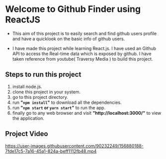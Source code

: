 # Welcome to Github Finder using ReactJS

-   This aim of this project is to easily search and find github users profile and have a quicklook on the basic info of github users.
    
-   I have made this project while learning React.js. I have used an Github API to access the Real-time data which is exposed by github. I have taken reference from youtube( Traversy Media ) to build this project.


## Steps to run this project

 1. install node.js.
 2. clone this project in your system.
 3. go to this project directory.
 4. run **"`npm install`"** to download all the dependencies.
 5. run **"`npm start` or `yarn start`"** to run the app.
 6. finally go to any web browser and visit **"http://localhost:3000/"** to view
    the application.
 
## Project Video


https://user-images.githubusercontent.com/90232249/156880188-7fde17c5-7a16-45a1-824a-beff1112fb48.mp4

